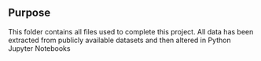 ## Purpose

This folder contains all files used to complete this project. All data has been extracted from publicly available datasets and then altered in Python Jupyter Notebooks

